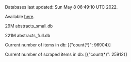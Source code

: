 Databases last updated: Sun May  8 06:49:10 UTC 2022. 

Available [here](https://github.com/cbeauhilton/ash-db/releases).


29M	abstracts_small.db

221M	abstracts_full.db

Current number of items in db:
[{"count(*)": 96904}]

Current number of scraped items in db:
[{"count(*)": 25912}]
